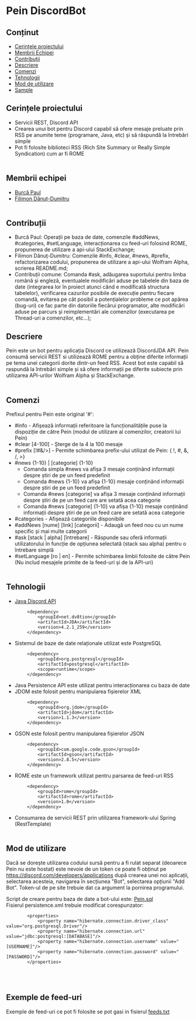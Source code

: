 # Pein DiscordBot

## Conținut
* [Cerințele proiectului](#cerințe-proiect)
* [Membrii Echipei](#membrii-echipei)
* [Contribuții](#contribuții)
* [Descriere](#descriere)
* [Comenzi](#comenzi)
* [Tehnologii](#tehnologii)
* [Mod de utilizare](#mod-de-utilizare)
* [Sample](#exemple-de-feed-uri)

## Cerințele proiectului
- Servicii REST, Discord API
- Crearea unui bot pentru Discord capabil să ofere mesaje preluate prin RSS
pe anumite teme (programare, Java, etc) și să răspundă la întrebări simple
- Pot fi folosite biblioteci RSS (Rich Site Summary or Really Simple
Syndication) cum ar fi ROME
<br><br>
## Membrii echipei
- [Burcă Paul](https://github.com/paulburca)
- [Filimon Dănuț-Dumitru](https://github.com/Danie83)
<br><br>
## Contribuții
- Burcă Paul: Operații pe baza de date, comenzile #addNews, #categories, #setLanguage, interacționarea cu feed-uri folosind ROME, propunerea de utilizare a api-ului StackExchange;
- Filimon Dănuț-Dumitru: Comenzile #info, #clear, #news, #prefix, refactorizarea codului, propunerea de utilizare a api-ului Wolfram Alpha, scrierea README.md;
- Contribuții comune: Comanda #ask, adăugarea suportului pentru limba română și engleză, eventualele modificări aduse pe tabelele din baza de date (integrarea lor în proiect atunci când e modificată structura tabelelor), verificarea cazurilor posibile de execuție pentru fiecare comandă, evitarea pe cât posibil a potențialelor probleme ce pot apărea (bug-uri) ce fac parte din datoriile fiecărui programator, alte modificări aduse pe parcurs și reimplementări ale comenzilor (executarea pe Thread-uri a comenzilor, etc...);
## Descriere
Pein este un bot pentru aplicația Discord ce utilizează DiscordJDA API.
Pein consumă servicii REST si utilizează ROME pentru a obține diferite informații pe tema unei categorii dorite dintr-un feed RSS.
Acest bot este capabil să raspundă la întrebări simple și să ofere informații pe diferite subiecte prin utilizarea API-urilor Wolfram Alpha și StackExchange.
<br><br>
## Comenzi
Prefixul pentru Pein este original '#':
* #info - Afișează informații referitoare la funcționalitățile puse la dispoziție de către Pein (modul de utilizare al comenzilor, creatorii lui Pein)
* #clear [4-100] - Șterge de la 4 la 100 mesaje
* #prefix [!#&/>] - Permite schimbarea prefix-ului utilizat de Pein: { !, #, &, /, >}
* #news {1-10} | [categorie] {1-10} 
  - Comanda simpla #news va afișa 3 mesaje conținând informații despre știri de pe un feed predefinit
  - Comanda #news {1-10} va afișa {1-10} mesaje conținând informații despre știri de pe un feed predefinit
  - Comanda #news [categorie] va afișa 3 mesaje conținând informații despre știri de pe un feed care are setată acea categorie
  - Comanda #news [categorie] {1-10} va afișa {1-10} mesaje conținând informații despre știri de pe un feed care are setată acea categorie
* #categories - Afișează categoriile disponibile
* #addNews [nume] [link] [categorii] - Adaugă un feed nou cu un nume specific și mai multe categorii
* #ask [stack | alpha] [întrebare] - Răspunde sau oferă informații utilizatorului în funcție de opțiunea selectată (stack sau alpha) pentru o întrebare simplă
* #setLanguage [ro | en] - Permite schimbarea limbii folosite de către Pein (Nu includ mesajele primite de la feed-uri și de la API-uri)
<br><br>
## Tehnologii
* [Java Discord API](https://github.com/DV8FromTheWorld/JDA)
```
        <dependency>
            <groupId>net.dv8tion</groupId>
            <artifactId>JDA</artifactId>
            <version>4.2.1_259</version>
        </dependency>
```
* Sistemul de baze de date relaționale utilizat este PostgreSQL
```
        <dependency>
            <groupId>org.postgresql</groupId>
            <artifactId>postgresql</artifactId>
            <scope>runtime</scope>
        </dependency>
```
* Java Persistence API este utilizat pentru interacționarea cu baza de date
* JDOM este folosit pentru manipularea fișierelor XML
```
        <dependency>
            <groupId>org.jdom</groupId>
            <artifactId>jdom</artifactId>
            <version>1.1.3</version>
        </dependency>
```
* GSON este folosit pentru manipularea fișierelor JSON
```
        <dependency>
            <groupId>com.google.code.gson</groupId>
            <artifactId>gson</artifactId>
            <version>2.8.5</version>
        </dependency>
```
* ROME este un framework utilizat pentru parsarea de feed-uri RSS
```
        <dependency>
            <groupId>rome</groupId>
            <artifactId>rome</artifactId>
            <version>1.0</version>
        </dependency>
```
* Consumarea de servicii REST prin utilizarea framework-ului Spring (RestTemplate)
<br><br>
## Mod de utilizare
Dacă se dorește utilizarea codului sursă pentru a fi rulat separat (deoarece Pein nu este hostat) este nevoie de un token ce poate fi obținut pe https://discord.com/developers/applications după crearea unei noi aplicații, selectarea acesteia, navigarea în secțiunea "Bot", selectarea opțiunii "Add Bot".
Token-ul de pe site trebuie dat ca argument la pornirea programului.

Script de creare pentru baza de date a bot-ului este: [Pein.sql](https://github.com/paulburca/DiscordBot/blob/main/Pein.sql)<br>
Fisierul persistence.xml trebuie modificat corespunzator:
```
        <properties>
            <property name="hibernate.connection.driver_class" value="org.postgresql.Driver"/>
            <property name="hibernate.connection.url" value="jdbc:postgresql:[DATABASE]"/>
            <property name="hibernate.connection.username" value="[USERNAME]"/>
            <property name="hibernate.connection.password" value="[PASSWORD]"/>
        </properties>
```
<br><br>
## Exemple de feed-uri
Exemple de feed-uri ce pot fi folosite se pot gasi in fisierul [feeds.txt](https://github.com/paulburca/DiscordBot/blob/main/feeds.txt)

